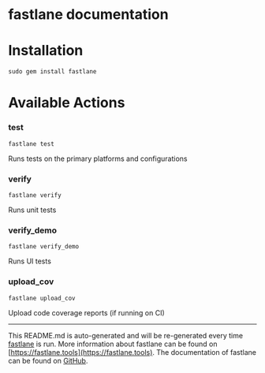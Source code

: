 fastlane documentation
================
# Installation
```
sudo gem install fastlane
```
# Available Actions
### test
```
fastlane test
```
Runs tests on the primary platforms and configurations
### verify
```
fastlane verify
```
Runs unit tests
### verify_demo
```
fastlane verify_demo
```
Runs UI tests
### upload_cov
```
fastlane upload_cov
```
Upload code coverage reports (if running on CI)

----

This README.md is auto-generated and will be re-generated every time [fastlane](https://fastlane.tools) is run.
More information about fastlane can be found on [https://fastlane.tools](https://fastlane.tools).
The documentation of fastlane can be found on [GitHub](https://github.com/fastlane/fastlane/tree/master/fastlane).
